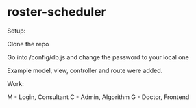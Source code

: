 # roster-scheduler

Setup: 

Clone the repo

Go into /config/db.js and change the password to your local one

Example model, view, controller and route were added. 


Work:

M - Login, Consultant
C - Admin, Algorithm
G - Doctor, Frontend
